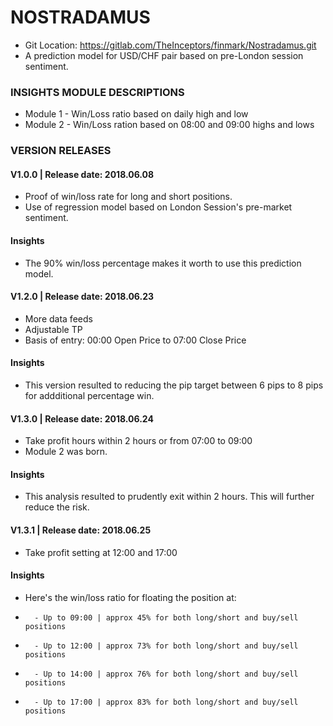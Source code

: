 # NOSTRADAMUS
*   Git Location: https://gitlab.com/TheInceptors/finmark/Nostradamus.git
*   A prediction model for USD/CHF pair based on pre-London session sentiment.

### INSIGHTS MODULE DESCRIPTIONS
*   Module 1 - Win/Loss ratio based on daily high and low 
*   Module 2 - Win/Loss ration based on 08:00 and 09:00 highs and lows

### VERSION RELEASES
#### V1.0.0 | Release date: 2018.06.08 
*   Proof of win/loss rate for long and short positions.
*   Use of regression model based on London Session's pre-market sentiment.

#### Insights
*   The 90% win/loss percentage makes it worth to use this prediction model.

#### V1.2.0 | Release date: 2018.06.23
*   More data feeds
*   Adjustable TP 
*   Basis of entry: 00:00 Open Price to 07:00 Close Price

#### Insights
*   This version resulted to reducing the pip target between 6 pips to 8 pips for addditional             percentage win. 

#### V1.3.0 | Release date: 2018.06.24
*   Take profit hours within 2 hours or from 07:00 to 09:00
*   Module 2 was born.

#### Insights
*   This analysis resulted to prudently exit within 2 hours. This will further reduce the risk. 

#### V1.3.1 | Release date: 2018.06.25
*   Take profit setting at 12:00 and 17:00

#### Insights
*   Here's the win/loss ratio for floating the position at:
*       - Up to 09:00 | approx 45% for both long/short and buy/sell positions
*       - Up to 12:00 | approx 73% for both long/short and buy/sell positions
*       - Up to 14:00 | approx 76% for both long/short and buy/sell positions
*       - Up to 17:00 | approx 83% for both long/short and buy/sell positions
